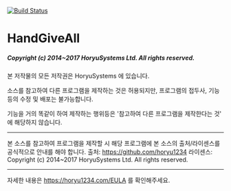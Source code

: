 [![Build Status](https://travis-ci.org/horyu1234/HandGiveAll-old.svg?branch=master)](https://travis-ci.org/horyu1234/HandGiveAll-old)

# HandGiveAll

##### Copyright (c) 2014~2017 HoryuSystems Ltd. All rights reserved.

본 저작물의 모든 저작권은 HoryuSystems 에 있습니다.

소스를 참고하여 다른 프로그램을 제작하는 것은 허용되지만,
프로그램의 접두사, 기능등의 수정 및 배포는 불가능합니다.

기능을 거의 똑같이 하여 제작하는 행위등은 '참고하여 다른 프로그램을 제작한다는 것' 에 해당하지 않습니다.

---
본 소스를 참고하여 프로그램을 제작할 시 해당 프로그램에 본 소스의 출처/라이센스를 공식적으로 안내를 해야 합니다.
출처: https://github.com/horyu1234
라이센스: Copyright (c) 2014~2017 HoryuSystems Ltd. All rights reserved.

---
자세한 내용은 https://horyu1234.com/EULA 를 확인해주세요.
